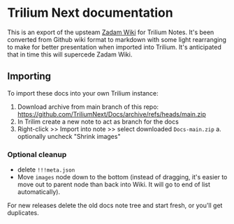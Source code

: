 # Trilium Next documentation

This is an export of the upsteam [Zadam Wiki][0] for Trilium Notes. It's been converted from Github wiki format to markdown with some light rearranging to make for better presentation when imported into Trilium. It's anticipated that in time this will supercede Zadam Wiki.

## Importing

To import these docs into your own Trilium instance:

1. Download archive from main branch of this repo:
https://github.com/TriliumNext/Docs/archive/refs/heads/main.zip
2. In Trilim create a new note to act as branch for the docs
3. Right-click >> Import into note >> select downloaded `Docs-main.zip`
  a. optionally uncheck "Shrink images"

### Optional cleanup
- delete `!!!meta.json`
- Move `images` node down to the bottom (instead of dragging, it's easier to move out to parent node than back into Wiki. It will go to end of list automatically).

For new releases delete the old docs note tree and start fresh, or you'll get duplicates.

[0]: https://github.com/zadam/trilium/wiki
